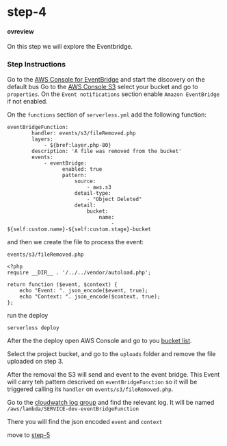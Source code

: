 # step-4

#### ovreview

On this step we will explore the Eventbridge.

### Step Instructions


Go to the [AWS Console for EventBridge](https://console.aws.amazon.com/events/home?region=us-east-1#/eventbuses) and start the discovery on the default bus
Go to the [AWS Console S3](https://s3.console.aws.amazon.com/s3/home?region=us-east-1&region=us-east-1) select your bucket and go to ``properties``. On the ``Event notifications`` section enable ``Amazon EventBridge`` if not enabled. 


On the ``functions`` section of ``serverless.yml`` add the following function:

````
eventBridgeFunction:
        handler: events/s3/fileRemoved.php
        layers:
            - ${bref:layer.php-80}
        description: 'A file was removed from the bucket'
        events:
            - eventBridge:
                  enabled: true
                  pattern:
                      source:
                          - aws.s3
                      detail-type:
                          - "Object Deleted"
                      detail:
                          bucket:
                              name:
                                  - ${self:custom.name}-${self:custom.stage}-bucket         
````

and then we create the file to process the event:


``events/s3/fileRemoved.php``

````
<?php
require __DIR__ . '/../../vendor/autoload.php';

return function ($event, $context) {
    echo "Event: ". json_encode($event, true);
    echo "Context: ". json_encode($context, true);
};
````

run the deploy

``serverless deploy``

After the the deploy open AWS Console and go to you [bucket list](https://s3.console.aws.amazon.com/s3/home?region=us-east-1).

Select the project bucket, and go to the ``uploads`` folder and remove the file uploaded on step 3.

After the removal the S3 will send and event to the event bridge.
This Event will carry teh pattern descrived on ``eventBridgeFunction``  so it will be triggered calling its ``handler`` on ``events/s3/fileRemoved.php``.

Go to the [cloudwatch log group](https://console.aws.amazon.com/cloudwatch/home?region=us-east-1#logsV2:log-groups) and find the relevant log. It will be named ``/aws/lambda/SERVICE-dev-eventBridgeFunction``

There you will find the json encoded ``event`` and ``context``

move to [step-5](https://github.com/kkobold/php-serverless/blob/main/docs/step-5.md)